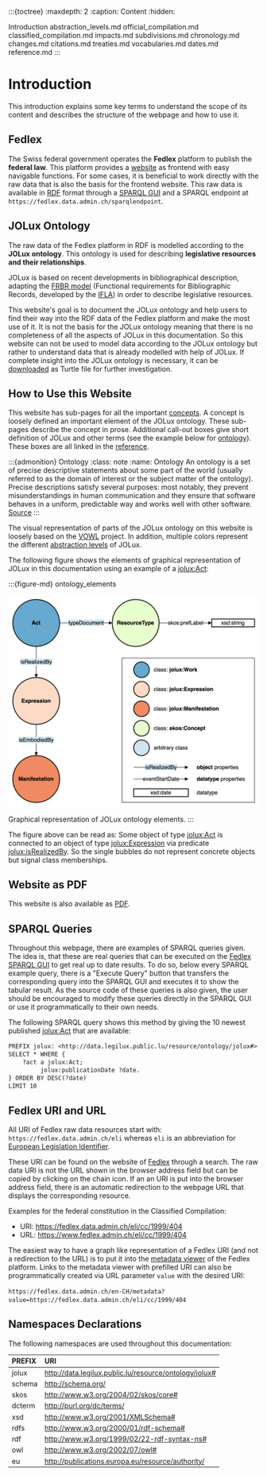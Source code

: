 :::{toctree}
:maxdepth: 2
:caption: Content
:hidden:

Introduction <self>
abstraction_levels.md
official_compilation.md
classified_compilation.md
impacts.md
subdivisions.md
chronology.md
changes.md
citations.md
treaties.md
vocabularies.md
dates.md
reference.md
:::

# Introduction

This introduction explains some key terms to understand the scope of its content and describes the structure of the webpage and how to use it.

## Fedlex

The Swiss federal government operates the **Fedlex** platform to publish the **federal law**. This platform provides a [website](https://www.fedlex.admin.ch/en) as frontend with easy navigable functions. For some cases, it is beneficial to work directly with the raw data that is also the basis for the frontend website. This raw data is available in [RDF](https://www.w3.org/TR/rdf11-primer/) format through a [SPARQL GUI](https://fedlex.data.admin.ch/en-CH/sparql) and a SPARQL endpoint at `https://fedlex.data.admin.ch/sparqlendpoint`.

## JOLux Ontology

The raw data of the Fedlex platform in RDF is modelled according to the **JOLux ontology**. This ontology is used for describing **legislative resources and their relationships**.

JOLux is based on recent developments in bibliographical description, adapting the [FRBR model](https://repository.ifla.org/handle/123456789/811) (Functional requirements for Bibliographic Records, developed by the [IFLA](https://www.ifla.org/)) in order to describe legislative resources.

This website's goal is to document the JOLux ontology and help users to find their way into the RDF data of the Fedlex platform and make the most use of it. It is not the basis for the JOLux ontology meaning that there is no completeness of all the aspects of JOLux in this documentation. So this website can not be used to model data according to the JOLux ontology but rather to understand data that is already modelled with help of JOLux. If complete insight into the JOLux ontology is necessary, it can be [downloaded](https://fedlex.data.admin.ch/filestore/resources/jolux_ontology.zip) as Turtle file for further investigation.

## How to Use this Website

This website has sub-pages for all the important [concepts](reference.md#concepts). A concept is loosely defined an important element of the JOLux ontology. These sub-pages describe the concept in prose. Additional call-out boxes give short definition of JOLux and other terms (see the example below for [ontology](#Ontology)). These boxes are all linked in the [reference](reference.md).

:::{admonition} Ontology
:class: note
:name: Ontology
An ontology is a set of precise descriptive statements about some part of the world (usually referred to as the domain of interest or the subject matter of the ontology). Precise descriptions satisfy several purposes: most notably, they prevent misunderstandings in human communication and they ensure that software behaves in a uniform, predictable way and works well with other software. [Source](https://www.w3.org/TR/owl2-primer/)
:::

The visual representation of parts of the JOLux ontology on this website is loosely based on the [VOWL](https://service.tib.eu/webvowl/) project. In addition, multiple colors represent the different [abstraction levels](abstraction_levels.md) of JOLux.

The following figure shows the elements of graphical representation of JOLux in this documentation using an example of a [jolux:Act](#Act):

:::{figure-md} ontology_elements

<img src="img/ontology_elements.png" class="max-width-600">

Graphical representation of JOLux ontology elements.
:::

The figure above can be read as: Some object of type [jolux:Act](#Act) is connected to an object of type [jolux:Expression](#Expression) via predicate [jolux:isRealizedBy](#isRealizedBy). So the single bubbles do not represent concrete objects but signal class memberships.

## Website as PDF

This website is also available as [PDF](https://raw.githubusercontent.com/swiss/jolux/gh-pages/pdf/jolux.pdf).

## SPARQL Queries

Throughout this webpage, there are examples of SPARQL queries given. The idea is, that these are real queries that can be executed on the [Fedlex SPARQL GUI](https://fedlex.data.admin.ch/en-CH/sparql) to get real up to date results. To do so, below every SPARQL example query, there is a "Execute Query" button that transfers the corresponding query into the SPARQL GUI and executes it to show the tabular result. As the source code of these queries is also given, the user should be encouraged to modify these queries directly in the SPARQL GUI or use it programmatically to their own needs.

The following SPARQL query shows this method by giving the 10 newest published [jolux:Act](#Act) that are available:

```sparql
PREFIX jolux: <http://data.legilux.public.lu/resource/ontology/jolux#>
SELECT * WHERE {
    ?act a jolux:Act;
         jolux:publicationDate ?date.
} ORDER BY DESC(?date)
LIMIT 10
```

## Fedlex URI and URL

All URI of Fedlex raw data resources start with: `https://fedlex.data.admin.ch/eli` whereas `eli` is an abbreviation for [European Legislation Identifier](https://eur-lex.europa.eu/content/help/eurlex-content/eli.html).

These URI can be found on the website of [Fedlex](https://www.fedlex.admin.ch/) through a search. The raw data URI is not the URL shown in the browser address field but can be copied by clicking on the chain icon. If an an URI is put into the browser address field, there is an automatic redirection to the webpage URL that displays the corresponding resource.

Examples for the federal constitution in the Classified Compilation:

- URI: https://fedlex.data.admin.ch/eli/cc/1999/404
- URL: https://www.fedlex.admin.ch/eli/cc/1999/404

The easiest way to have a graph like representation of a Fedlex URI (and not a redirection to the URL) is to put it into the [metadata viewer](https://fedlex.data.admin.ch/en-CH/metadata) of the Fedlex platform. Links to the metadata viewer with prefilled URI can also be programmatically created via URL parameter `value` with the desired URI:

`https://fedlex.data.admin.ch/en-CH/metadata?value=https://fedlex.data.admin.ch/eli/cc/1999/404`

## Namespaces Declarations

The following namespaces are used throughout this documentation:

| PREFIX | URI |
| :--- | :--- |
| jolux | http://data.legilux.public.lu/resource/ontology/jolux# |
| schema | http://schema.org/ |
| skos | http://www.w3.org/2004/02/skos/core# |
| dcterm | http://purl.org/dc/terms/ |
| xsd | http://www.w3.org/2001/XMLSchema# |
| rdfs | http://www.w3.org/2000/01/rdf-schema# |
| rdf | http://www.w3.org/1999/02/22-rdf-syntax-ns# |
| owl | http://www.w3.org/2002/07/owl# |
| eu | http://publications.europa.eu/resource/authority/ |
